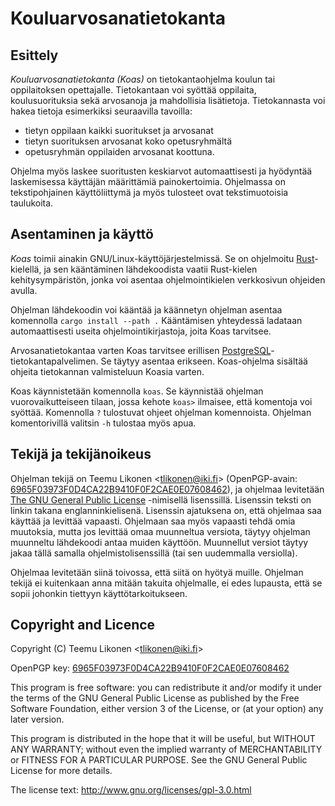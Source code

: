 Kouluarvosanatietokanta
=======================


Esittely
--------

_Kouluarvosanatietokanta_ _(Koas)_ on tietokantaohjelma koulun tai
oppilaitoksen opettajalle. Tietokantaan voi syöttää oppilaita,
koulusuorituksia sekä arvosanoja ja mahdollisia lisätietoja.
Tietokannasta voi hakea tietoja esimerkiksi seuraavilla tavoilla:

  * tietyn oppilaan kaikki suoritukset ja arvosanat
  * tietyn suorituksen arvosanat koko opetusryhmältä
  * opetusryhmän oppilaiden arvosanat koottuna.

Ohjelma myös laskee suoritusten keskiarvot automaattisesti ja hyödyntää
laskemisessa käyttäjän määrittämiä painokertoimia. Ohjelmassa on
tekstipohjainen käyttöliittymä ja myös tulosteet ovat tekstimuotoisia
taulukoita.


Asentaminen ja käyttö
---------------------

_Koas_ toimii ainakin GNU/Linux-käyttöjärjestelmissä. Se on ohjelmoitu
[Rust][]-kielellä, ja sen kääntäminen lähdekoodista vaatii Rust-kielen
kehitysympäristön, jonka voi asentaa ohjelmointikielen verkkosivun
ohjeiden avulla.

Ohjelman lähdekoodin voi kääntää ja käännetyn ohjelman asentaa
komennolla `cargo install --path .` Kääntämisen yhteydessä ladataan
automaattisesti useita ohjelmointikirjastoja, joita Koas tarvitsee.

Arvosanatietokantaa varten Koas tarvitsee erillisen
[PostgreSQL][Psql]-tietokantapalvelimen. Se täytyy asentaa erikseen.
Koas-ohjelma sisältää ohjeita tietokannan valmisteluun Koasia varten.

Koas käynnistetään komennolla `koas`. Se käynnistää ohjelman
vuorovaikutteiseen tilaan, jossa kehote `koas>` ilmaisee, että komentoja
voi syöttää. Komennolla `?` tulostuvat ohjeet ohjelman komennoista.
Ohjelman komentorivillä valitsin `-h` tulostaa myös apua.


[Rust]:     https://www.rust-lang.org/
[Psql]:     https://www.postgresql.org/


Tekijä ja tekijänoikeus
-----------------------

Ohjelman tekijä on Teemu Likonen <<tlikonen@iki.fi>> (OpenPGP-avain:
[6965F03973F0D4CA22B9410F0F2CAE0E07608462][PGP]), ja ohjelmaa levitetään
[The GNU General Public License][GPL] -nimisellä lisenssillä. Lisenssin
teksti on linkin takana englanninkielisenä. Lisenssin ajatuksena on,
että ohjelmaa saa käyttää ja levittää vapaasti. Ohjelmaan saa myös
vapaasti tehdä omia muutoksia, mutta jos levittää omaa muunneltua
versiota, täytyy ohjelman muunneltu lähdekoodi antaa muiden käyttöön.
Muunnellut versiot täytyy jakaa tällä samalla ohjelmistolisenssillä (tai
sen uudemmalla versiolla).

Ohjelmaa levitetään siinä toivossa, että siitä on hyötyä muille.
Ohjelman tekijä ei kuitenkaan anna mitään takuita ohjelmalle, ei edes
lupausta, että se sopii johonkin tiettyyn käyttötarkoitukseen.

[GPL]: http://www.gnu.org/licenses/gpl-3.0.html
[PGP]: http://www.iki.fi/tlikonen/pgp-key.asc


Copyright and Licence
---------------------

Copyright (C) Teemu Likonen <<tlikonen@iki.fi>>

OpenPGP key: [6965F03973F0D4CA22B9410F0F2CAE0E07608462][PGP]

This program is free software: you can redistribute it and/or modify it
under the terms of the GNU General Public License as published by the
Free Software Foundation, either version 3 of the License, or (at your
option) any later version.

This program is distributed in the hope that it will be useful, but
WITHOUT ANY WARRANTY; without even the implied warranty of
MERCHANTABILITY or FITNESS FOR A PARTICULAR PURPOSE. See the GNU General
Public License for more details.

The license text: <http://www.gnu.org/licenses/gpl-3.0.html>
